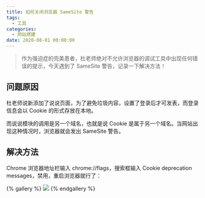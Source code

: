 ```yaml
---
title: 如何关闭浏览器 SameSite 警告
tags:
  - 工具
categories:
  - 网站搭建
date: 2020-08-01 00:00:00
---
```


> 作为强迫症的完美患者，杜老师绝对不允许浏览器的调试工具中出现任何错误的提示，今天遇到了 SameSite 警告，记录一下解决方法！

<!-- more -->

## 问题原因

杜老师说新添加了说说页面，为了避免垃圾内容，设置了登录后才可发表，而登录信息会以 Cookie 的形式存放在本地。

而说说模块的调用是另一个域名，也就是说 Cookie 是属于另一个域名。当网站出现这种情况时，浏览器就会发出 SameSite 警告。

## 解决方法

Chrome 浏览器地址栏输入 chrome://flags，搜索框输入 Cookie deprecation messages，禁用，重启浏览器就行了：

{% gallery %}
![](https://cdn.dusays.com/2020/08/247-1.jpg)
{% endgallery %}